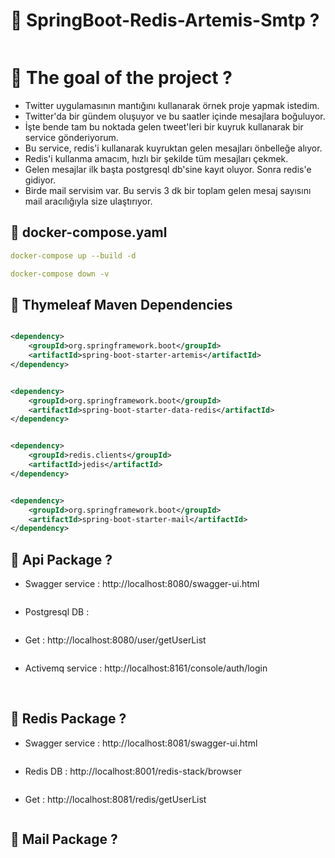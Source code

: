# 🎯 SpringBoot-Redis-Artemis-Smtp ?

<img src="">

# 📌 The goal of the project ?

* Twitter uygulamasının mantığını kullanarak örnek proje yapmak istedim.
* Twitter'da bir gündem oluşuyor ve bu saatler içinde mesajlara boğuluyor.
* İşte bende tam bu noktada gelen tweet'leri bir kuyruk kullanarak bir service gönderiyorum.
* Bu service, redis'i kullanarak kuyruktan gelen mesajları önbelleğe alıyor.
* Redis'i kullanma amacım, hızlı bir şekilde tüm mesajları çekmek.
* Gelen mesajlar ilk başta postgresql db'sine kayıt oluyor. Sonra redis'e gidiyor.
* Birde mail servisim var. Bu servis 3 dk bir toplam gelen mesaj sayısını mail aracılığıyla size ulaştırıyor.

## 📌 docker-compose.yaml

```yaml
docker-compose up --build -d
```

```yaml
docker-compose down -v
```

## 📌 Thymeleaf Maven Dependencies

```xml

<dependency>
    <groupId>org.springframework.boot</groupId>
    <artifactId>spring-boot-starter-artemis</artifactId>
</dependency>
```

```xml

<dependency>
    <groupId>org.springframework.boot</groupId>
    <artifactId>spring-boot-starter-data-redis</artifactId>
</dependency>
```

```xml

<dependency>
    <groupId>redis.clients</groupId>
    <artifactId>jedis</artifactId>
</dependency>
```

```xml

<dependency>
    <groupId>org.springframework.boot</groupId>
    <artifactId>spring-boot-starter-mail</artifactId>
</dependency>
```
## 🎯 Api Package ?

* Swagger service : http://localhost:8080/swagger-ui.html

<img src="">

* Postgresql DB :

<img src="">

* Get : http://localhost:8080/user/getUserList

<img src="">

* Activemq service : http://localhost:8161/console/auth/login

<img src="">

<img src="">

## 🎯 Redis Package ?

* Swagger service : http://localhost:8081/swagger-ui.html

<img src="">

* Redis DB : http://localhost:8001/redis-stack/browser

<img src="">

* Get : http://localhost:8081/redis/getUserList

<img src="">


## 🎯 Mail Package ?

<img src="">

<img src="">


